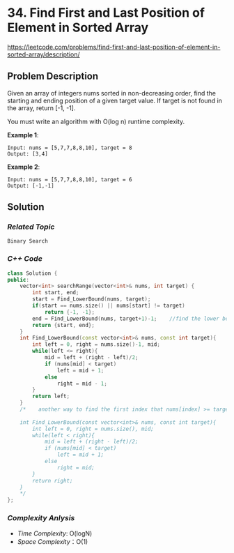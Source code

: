 # 34. Find First and Last Position of Element in Sorted Array

https://leetcode.com/problems/find-first-and-last-position-of-element-in-sorted-array/description/

## Problem Description

Given an array of integers nums sorted in non-decreasing order, find the starting and ending position of a given target value.
If target is not found in the array, return [-1, -1].

You must write an algorithm with O(log n) runtime complexity.



**Example 1**:
```
Input: nums = [5,7,7,8,8,10], target = 8
Output: [3,4]
```
**Example 2**:
```
Input: nums = [5,7,7,8,8,10], target = 6
Output: [-1,-1]
```

## Solution

### _Related Topic_
    Binary Search

### _C++ Code_
```cpp
class Solution {
public:
    vector<int> searchRange(vector<int>& nums, int target) {
        int start, end;
        start = Find_LowerBound(nums, target);
        if(start == nums.size() || nums[start] != target)
            return {-1, -1};
        end = Find_LowerBound(nums, target+1)-1;    //find the lower bound of target+1. The ending position will be that-1.
        return {start, end};
    }
    int Find_LowerBound(const vector<int>& nums, const int target){
        int left = 0, right = nums.size()-1, mid;
        while(left <= right){
            mid = left + (right - left)/2;
            if (nums[mid] < target) 
                left = mid + 1;
            else 
                right = mid - 1;
        }
        return left;
    }
    /*    another way to find the first index that nums[index] >= target
    
    int Find_LowerBound(const vector<int>& nums, const int target){
        int left = 0, right = nums.size(), mid;
        while(left < right){
            mid = left + (right - left)/2;
            if (nums[mid] < target) 
                left = mid + 1;
            else 
                right = mid;
        }
        return right;
    }    
    */
};
```

### _Complexity Anlysis_
- _Time Complexity_: O(logN)
- _Space Complexity_：O(1)
